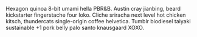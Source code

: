Hexagon quinoa 8-bit umami hella PBR&B. Austin cray jianbing, beard kickstarter fingerstache four loko. Cliche sriracha next level hot chicken kitsch, thundercats single-origin coffee helvetica. Tumblr biodiesel taiyaki sustainable +1 pork belly palo santo knausgaard XOXO.